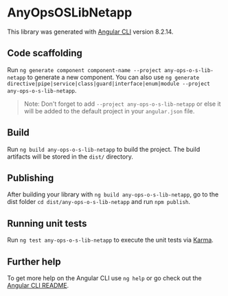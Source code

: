 # AnyOpsOSLibNetapp

This library was generated with [Angular CLI](https://github.com/angular/angular-cli) version 8.2.14.

## Code scaffolding

Run `ng generate component component-name --project any-ops-o-s-lib-netapp` to generate a new component. You can also use `ng generate directive|pipe|service|class|guard|interface|enum|module --project any-ops-o-s-lib-netapp`.
> Note: Don't forget to add `--project any-ops-o-s-lib-netapp` or else it will be added to the default project in your `angular.json` file. 

## Build

Run `ng build any-ops-o-s-lib-netapp` to build the project. The build artifacts will be stored in the `dist/` directory.

## Publishing

After building your library with `ng build any-ops-o-s-lib-netapp`, go to the dist folder `cd dist/any-ops-o-s-lib-netapp` and run `npm publish`.

## Running unit tests

Run `ng test any-ops-o-s-lib-netapp` to execute the unit tests via [Karma](https://karma-runner.github.io).

## Further help

To get more help on the Angular CLI use `ng help` or go check out the [Angular CLI README](https://github.com/angular/angular-cli/blob/master/README.md).
